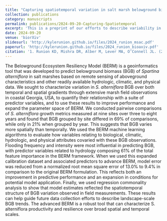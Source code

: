 ```yaml
---
title: "Capturing spatiotemporal variation in salt marsh belowground biomass, a key resilience metric, through geoinformatics."
collection: publications
category: manuscripts
permalink: publications/2024-09-20-Capturing-Spatiotemporal
excerpt: 'This is a preprint of our efforts to describe variability in salt marsh productivity and advance a belowground biomass prediction model.'
date: 2024-09-20
venue: 'biorXiv'
slidesurl: 'http://kylerunion.github.io/files/2024_runion_msac.pdf'
paperurl: 'http://kylerunion.github.io/files/2024_runion_bioaxiv.pdf'
citation: '1. Runion KD, Mishra DR, Alber M, Lever MA, O’Connell JL. (2024). &quot;Capturing spatiotemporal variation in salt marsh belowground biomass, a key resilience metric, through geoinformatics.&quot; <i>biorXiv</i>.'
---
```


The Belowground Ecosystem Resiliency Model (BERM) is a geoinformatics tool that was developed to predict belowground biomass (BGB) of *Spartina alterniflora* in salt marshes based on remote sensing of aboveground characteristics and other readily available hydrologic, climatic, and physical data. We sought to characterize variation in *S. alterniflora* BGB over both temporal and spatial gradients through extensive marsh field observations in coastal Georgia, USA, to quantify their relationship with a suite of predictor variables, and to use these results to improve performance and expand the parameter space of BERM. We conducted pairwise comparisons of *S. alterniflora* growth metrics measured at nine sites over three to eight years and found that BGB grouped by site differed in 69% of comparisons, while only in 21% when grouped by year. This suggests that BGB varies more spatially than temporally. We used the BERM machine learning algorithms to evaluate how variables relating to biological, climatic, hydrologic, and physical attributes covaried with these BGB observations. Flooding frequency and intensity were most influential in predicting BGB, with predictor variables related to hydrology composing 61% of the total feature importance in the BERM framework. When we used this expanded calibration dataset and associated predictors to advance BERM, model error was reduced from a normalized root mean square error of 13.0% to 9.4% in comparison to the original BERM formulation. This reflects both an improvement in predictive performance and an expansion in conditions for potential model application. Finally, we used regression commonality analysis to show that model estimates reflected the spatiotemporal structure of BGB variation observed in field measurements. These results can help guide future data collection efforts to describe landscape-scale BGB trends. The advanced BERM is a robust tool that can characterize S. alterniflora productivity and resilience over broad spatial and temporal scales.
